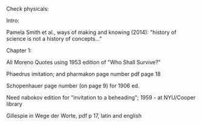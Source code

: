 
Check physicals:

Intro:

Pamela Smith et al., ways of making and knowing (2014): "history of science is not a history of concepts..."

Chapter 1:

All Moreno Quotes using 1953 edition of "Who Shall Survive?"

Phaedrus imitation; and pharmakon page number pdf page 18

Schopenhauer page number (on page 9) for 1906 ed.

Need nabokov edition for "invitation to a beheading"; 1959 - at NYU/Cooper library

Gillespie in Wege der Worte, pdf p 17, latin and english
